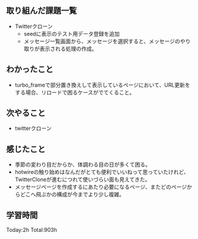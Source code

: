## 取り組んだ課題一覧
- Twitterクローン
  - seedに表示のテスト用データ登録を追加
  - メッセージ一覧画面から、メッセージを選択すると、メッセージのやり取りが表示される処理の作成。

## わかったこと
- turbo_frameで部分置き換えして表示しているページにおいて、URL更新をする場合、リロードで困るケースがでてくること。

## 次やること
- twitterクローン　

## 感じたこと
- 季節の変わり目だからか、体調わる目の日が多くて困る。
- hotwireの触り始めはなんだがとても便利でいいねって思っていたけれど、TwitterCloneが進むにつれて使いづらい面も見えてきた。
- メッセージページを作成するにあたり必要になるページ、またどのページからどこへ飛ぶかの構成が今までより少し複雑。
  
## 学習時間
Today:2h
Total:903h
